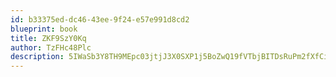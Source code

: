 ```yaml
---
id: b33375ed-dc46-43ee-9f24-e57e991d8cd2
blueprint: book
title: ZKF9SzY0Kq
author: TzFHc48Plc
description: 5IWaSb3Y8TH9MEpc03jtjJ3X0SXP1j5BoZwQ19fVTbjBITDsRuPm2fXfCiTuAGpDe8FI7RBC7ojyoDPxPzkW0N7IFlTFyNUtifdE
---
```

